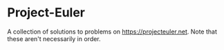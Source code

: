 # Project-Euler

A collection of solutions to problems on https://projecteuler.net. Note that these aren't necessarily in order. 
